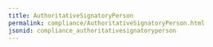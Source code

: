 ```yaml
---
title: AuthoritativeSignatoryPerson
permalink: compliance/AuthoritativeSignatoryPerson.html
jsonid: compliance_authoritativesignatoryperson
---
```

